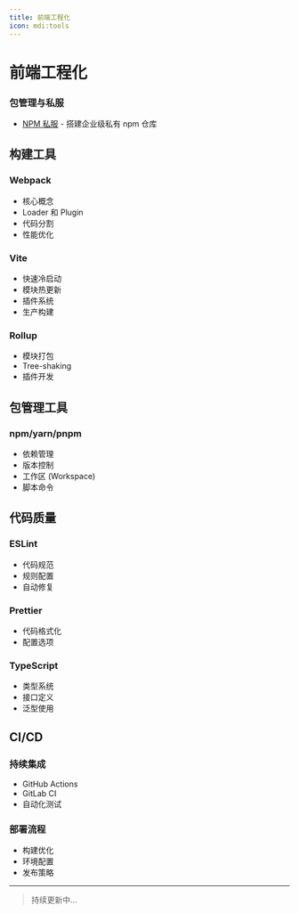 ```yaml
---
title: 前端工程化
icon: mdi:tools
---
```


# 前端工程化

### 包管理与私服
- [NPM 私服](./npm-registry.md) - 搭建企业级私有 npm 仓库

## 构建工具

### Webpack
- 核心概念
- Loader 和 Plugin
- 代码分割
- 性能优化

### Vite
- 快速冷启动
- 模块热更新
- 插件系统
- 生产构建

### Rollup
- 模块打包
- Tree-shaking
- 插件开发

## 包管理工具

### npm/yarn/pnpm
- 依赖管理
- 版本控制
- 工作区 (Workspace)
- 脚本命令

## 代码质量

### ESLint
- 代码规范
- 规则配置
- 自动修复

### Prettier
- 代码格式化
- 配置选项

### TypeScript
- 类型系统
- 接口定义
- 泛型使用

## CI/CD

### 持续集成
- GitHub Actions
- GitLab CI
- 自动化测试

### 部署流程
- 构建优化
- 环境配置
- 发布策略

---

> 持续更新中...
